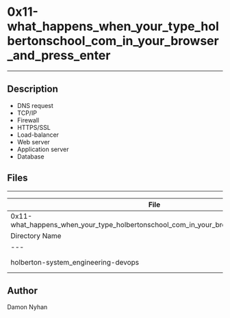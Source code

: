 # 0x11-what_happens_when_your_type_holbertonschool_com_in_your_browser_and_press_enter
---
## Description
* DNS request
* TCP/IP
* Firewall
* HTTPS/SSL
* Load-balancer
* Web server
* Application server
* Database
## Files
---
File|Task
---|---
0x11-what_happens_when_your_type_holbertonschool_com_in_your_browser_and_press_enter | Blog post
Directory Name | Description
---|---
holberton-system_engineering-devops | Shell Scripts
## Author
Damon Nyhan